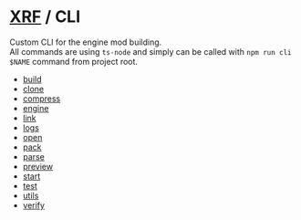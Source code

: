 # [XRF](../) / CLI

Custom CLI for the engine mod building. <br/>
All commands are using `ts-node` and simply can be called with `npm run cli $NAME` command from project root.

- [build](build/README.md)
- [clone](clone/README.md)
- [compress](compress/README.md)
- [engine](engine/README.md)
- [link](link/README.md)
- [logs](logs/README.md)
- [open](open/README.md)
- [pack](pack/README.md)
- [parse](parse/README.md)
- [preview](preview/README.md)
- [start](start/README.md)
- [test](test/README.md)
- [utils](utils/README.md)
- [verify](verify/README.md)

